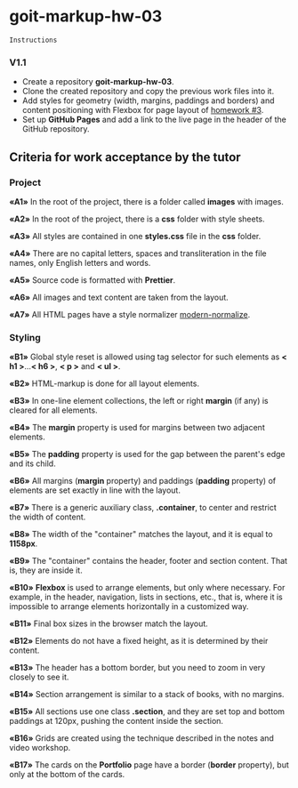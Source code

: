 # goit-markup-hw-03

    Instructions

### V1.1

- Create a repository **goit-markup-hw-03**.
- Clone the created repository and copy the previous work files into it.
- Add styles for geometry (width, margins, paddings and borders) and content positioning with Flexbox for page layout of [homework #3](<https://www.figma.com/file/B1m2uk25m1eAgroESAuM2g/Web-Studio-(Version-3.0)?node-id=296708%3A626&t=uvTMoqaZKt8IMr34-0>).
- Set up **GitHub Pages** and add a link to the live page in the header of the GitHub repository.

## **Criteria for work acceptance by the tutor**

### Project

**«A1»** In the root of the project, there is a folder called **images** with images.

**«A2»** In the root of the project, there is a **css** folder with style sheets.

**«A3»** All styles are contained in one **styles.css** file in the **css** folder.

**«A4»** There are no capital letters, spaces and transliteration in the file names, only English letters and words.

**«A5»** Source code is formatted with **Prettier**.

**«A6»** All images and text content are taken from the layout.

**«A7»** All HTML pages have a style normalizer [modern-normalize](https://github.com/sindresorhus/modern-normalize).

### Styling

**«B1»** Global style reset is allowed using tag selector for such elements as **< h1 >**...**< h6 >**, **< p >** and **< ul >**.

**«B2»** HTML-markup is done for all layout elements.

**«B3»** In one-line element collections, the left or right **margin** (if any) is cleared for all elements.

**«B4»** The **margin** property is used for margins between two adjacent elements.

**«B5»** The **padding** property is used for the gap between the parent's edge and its child.

**«B6»** All margins (**margin** property) and paddings (**padding** property) of elements are set exactly in line with the layout.

**«B7»** There is a generic auxiliary class, **.container**, to center and restrict the width of content.

**«B8»** The width of the "container" matches the layout, and it is equal to **1158px**.

**«B9»** The "container" contains the header, footer and section content. That is, they are inside it.

**«B10»** **Flexbox** is used to arrange elements, but only where necessary. For example, in the header, navigation, lists in sections, etc., that is, where it is impossible to arrange elements horizontally in a customized way.

**«B11»** Final box sizes in the browser match the layout.

**«B12»** Elements do not have a fixed height, as it is determined by their content.

**«B13»** The header has a bottom border, but you need to zoom in very closely to see it.

**«B14»** Section arrangement is similar to a stack of books, with no margins.

**«B15»** All sections use one class **.section**, and they are set top and bottom paddings at 120px, pushing the content inside the section.

**«B16»** Grids are created using the technique described in the notes and video workshop.

**«B17»** The cards on the **Portfolio** page have a border (**border** property), but only at the bottom of the cards.
